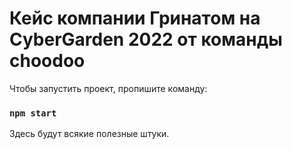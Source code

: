 # Кейс компании Гринатом на CyberGarden 2022 от команды choodoo

Чтобы запустить проект, пропишите команду:

### `npm start`

Здесь будут всякие полезные штуки.